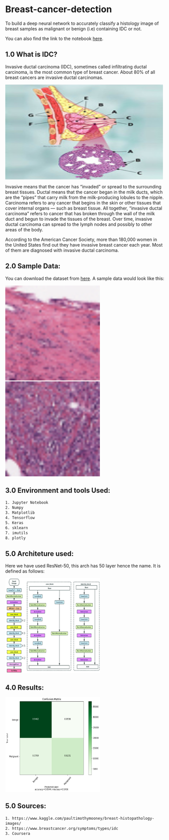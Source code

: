 # Breast-cancer-detection

To build a deep neural network to accurately classify a histology image of breast samples as malignant or benign (i.e) containing IDC or not.

You can also find the link to the notebook [here](https://github.com/PraveenKumarSridhar/Breast-cancer-detection/blob/main/src/Training_V1.ipynb).

## 1.0 What is IDC?
Invasive ductal carcinoma (IDC), sometimes called infiltrating ductal carcinoma, is the most common type of breast cancer. About 80% of all breast cancers are invasive ductal carcinomas.

<img align="center" alt="IDC" src="https://raw.githubusercontent.com/PraveenKumarSridhar/Breast-cancer-detection/main/assets/IDC.jpg" width="500" height="300" />

Invasive means that the cancer has “invaded” or spread to the surrounding breast tissues. Ductal means that the cancer began in the milk ducts, which are the “pipes” that carry milk from the milk-producing lobules to the nipple. Carcinoma refers to any cancer that begins in the skin or other tissues that cover internal organs — such as breast tissue. All together, “invasive ductal carcinoma” refers to cancer that has broken through the wall of the milk duct and begun to invade the tissues of the breast. Over time, invasive ductal carcinoma can spread to the lymph nodes and possibly to other areas of the body.

According to the American Cancer Society, more than 180,000 women in the United States find out they have invasive breast cancer each year. Most of them are diagnosed with invasive ductal carcinoma.


## 2.0 Sample Data:

You can download the dataset from [here](https://www.kaggle.com/paultimothymooney/breast-histopathology-images/).
A sample data would look like this:

<p float = "left">
    <img  alt="Benign" src="https://raw.githubusercontent.com/PraveenKumarSridhar/Breast-cancer-detection/main/assets/Benign.png" width="300" height="300" />
    <img  alt="Malignant" src="https://raw.githubusercontent.com/PraveenKumarSridhar/Breast-cancer-detection/main/assets/Malignant.png" width="300" height="300" />
</p>

## 3.0 Environment and tools Used:
    1. Jupyter Notebook
    2. Numpy
    3. Matplotlib
    4. Tensorflow
    5. Keras
    6. sklearn
    7. imutils
    8. plotly

## 5.0 Architeture used:
Here we have used ResNet-50, this arch has 50 layer hence the name. It is defined as follows:

<img  alt="ResNet-50 Arch" src="https://raw.githubusercontent.com/PraveenKumarSridhar/Breast-cancer-detection/main/assets/resNet-50.png" width="300" height="300" />



## 4.0 Results:

<img  alt="results-confusion-matrix" src="https://raw.githubusercontent.com/PraveenKumarSridhar/Breast-cancer-detection/main/assets/confusion-matrix.png" width="300" height="300" />

## 5.0 Sources:
    1. https://www.kaggle.com/paultimothymooney/breast-histopathology-images/
    2. https://www.breastcancer.org/symptoms/types/idc
    3. Coursera
